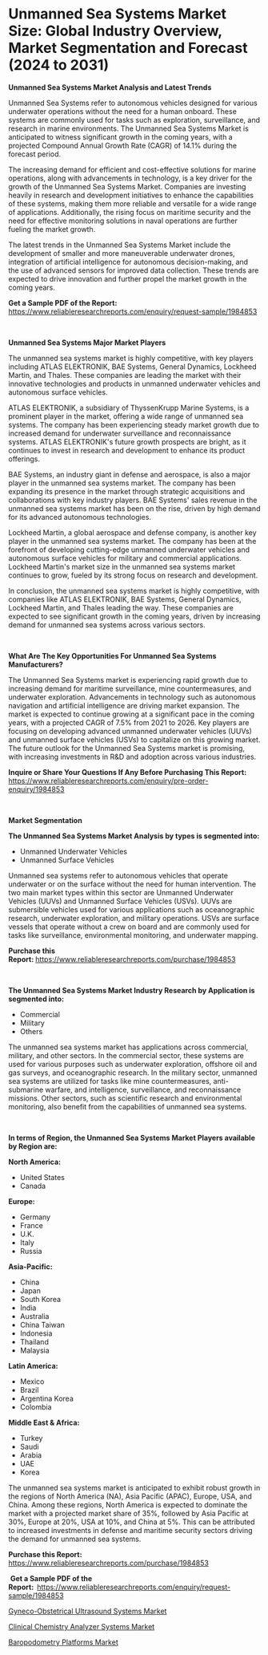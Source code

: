 <p><h1>Unmanned Sea Systems Market Size: Global Industry Overview, Market Segmentation and Forecast (2024 to 2031)</h1></p><p><strong>Unmanned Sea Systems Market Analysis and Latest Trends</strong></p>
<p><p>Unmanned Sea Systems refer to autonomous vehicles designed for various underwater operations without the need for a human onboard. These systems are commonly used for tasks such as exploration, surveillance, and research in marine environments. The Unmanned Sea Systems Market is anticipated to witness significant growth in the coming years, with a projected Compound Annual Growth Rate (CAGR) of 14.1% during the forecast period.</p><p>The increasing demand for efficient and cost-effective solutions for marine operations, along with advancements in technology, is a key driver for the growth of the Unmanned Sea Systems Market. Companies are investing heavily in research and development initiatives to enhance the capabilities of these systems, making them more reliable and versatile for a wide range of applications. Additionally, the rising focus on maritime security and the need for effective monitoring solutions in naval operations are further fueling the market growth.</p><p>The latest trends in the Unmanned Sea Systems Market include the development of smaller and more maneuverable underwater drones, integration of artificial intelligence for autonomous decision-making, and the use of advanced sensors for improved data collection. These trends are expected to drive innovation and further propel the market growth in the coming years.</p></p>
<p><strong>Get a Sample PDF of the Report:&nbsp;</strong> <a href="https://www.reliableresearchreports.com/enquiry/request-sample/1984853">https://www.reliableresearchreports.com/enquiry/request-sample/1984853</a></p>
<p>&nbsp;</p>
<p><strong>Unmanned Sea Systems Major Market Players</strong></p>
<p><p>The unmanned sea systems market is highly competitive, with key players including ATLAS ELEKTRONIK, BAE Systems, General Dynamics, Lockheed Martin, and Thales. These companies are leading the market with their innovative technologies and products in unmanned underwater vehicles and autonomous surface vehicles.</p><p>ATLAS ELEKTRONIK, a subsidiary of ThyssenKrupp Marine Systems, is a prominent player in the market, offering a wide range of unmanned sea systems. The company has been experiencing steady market growth due to increased demand for underwater surveillance and reconnaissance systems. ATLAS ELEKTRONIK's future growth prospects are bright, as it continues to invest in research and development to enhance its product offerings.</p><p>BAE Systems, an industry giant in defense and aerospace, is also a major player in the unmanned sea systems market. The company has been expanding its presence in the market through strategic acquisitions and collaborations with key industry players. BAE Systems' sales revenue in the unmanned sea systems market has been on the rise, driven by high demand for its advanced autonomous technologies.</p><p>Lockheed Martin, a global aerospace and defense company, is another key player in the unmanned sea systems market. The company has been at the forefront of developing cutting-edge unmanned underwater vehicles and autonomous surface vehicles for military and commercial applications. Lockheed Martin's market size in the unmanned sea systems market continues to grow, fueled by its strong focus on research and development.</p><p>In conclusion, the unmanned sea systems market is highly competitive, with companies like ATLAS ELEKTRONIK, BAE Systems, General Dynamics, Lockheed Martin, and Thales leading the way. These companies are expected to see significant growth in the coming years, driven by increasing demand for unmanned sea systems across various sectors.</p></p>
<p>&nbsp;</p>
<p><strong>What Are The Key Opportunities For Unmanned Sea Systems Manufacturers?</strong></p>
<p><p>The Unmanned Sea Systems market is experiencing rapid growth due to increasing demand for maritime surveillance, mine countermeasures, and underwater exploration. Advancements in technology such as autonomous navigation and artificial intelligence are driving market expansion. The market is expected to continue growing at a significant pace in the coming years, with a projected CAGR of 7.5% from 2021 to 2026. Key players are focusing on developing advanced unmanned underwater vehicles (UUVs) and unmanned surface vehicles (USVs) to capitalize on this growing market. The future outlook for the Unmanned Sea Systems market is promising, with increasing investments in R&D and adoption across various industries.</p></p>
<p><strong>Inquire or Share Your Questions If Any Before Purchasing This Report:</strong> <a href="https://www.reliableresearchreports.com/enquiry/pre-order-enquiry/1984853">https://www.reliableresearchreports.com/enquiry/pre-order-enquiry/1984853</a></p>
<p>&nbsp;</p>
<p><strong>Market Segmentation</strong></p>
<p><strong>The Unmanned Sea Systems Market Analysis by types is segmented into:</strong></p>
<p><ul><li>Unmanned Underwater Vehicles</li><li>Unmanned Surface Vehicles</li></ul></p>
<p><p>Unmanned sea systems refer to autonomous vehicles that operate underwater or on the surface without the need for human intervention. The two main market types within this sector are Unmanned Underwater Vehicles (UUVs) and Unmanned Surface Vehicles (USVs). UUVs are submersible vehicles used for various applications such as oceanographic research, underwater exploration, and military operations. USVs are surface vessels that operate without a crew on board and are commonly used for tasks like surveillance, environmental monitoring, and underwater mapping.</p></p>
<p><strong>Purchase this Report:&nbsp;</strong><a href="https://www.reliableresearchreports.com/purchase/1984853">https://www.reliableresearchreports.com/purchase/1984853</a></p>
<p>&nbsp;</p>
<p><strong>The Unmanned Sea Systems Market Industry Research by Application is segmented into:</strong></p>
<p><ul><li>Commercial</li><li>Military</li><li>Others</li></ul></p>
<p><p>The unmanned sea systems market has applications across commercial, military, and other sectors. In the commercial sector, these systems are used for various purposes such as underwater exploration, offshore oil and gas surveys, and oceanographic research. In the military sector, unmanned sea systems are utilized for tasks like mine countermeasures, anti-submarine warfare, and intelligence, surveillance, and reconnaissance missions. Other sectors, such as scientific research and environmental monitoring, also benefit from the capabilities of unmanned sea systems.</p></p>
<p>&nbsp;</p>
<p><strong>In terms of Region, the Unmanned Sea Systems Market Players available by Region are:</strong></p>
<p>
    <p> <strong> North America: </strong>
        <ul>
            <li>United States</li>
            <li>Canada</li>
        </ul>
        </p> 
    <p> <strong> Europe: </strong>
        <ul>
            <li>Germany</li>
            <li>France</li>
            <li>U.K.</li>
            <li>Italy</li>
            <li>Russia</li>
        </ul>
        </p> 
    <p> <strong> Asia-Pacific: </strong>
        <ul>
            <li>China</li>
            <li>Japan</li>
            <li>South Korea</li>
            <li>India</li>
            <li>Australia</li>
            <li>China Taiwan</li>
            <li>Indonesia</li>
            <li>Thailand</li>
            <li>Malaysia</li>
        </ul>
        </p> 
    <p> <strong> Latin America: </strong>
        <ul>
            <li>Mexico</li>
            <li>Brazil</li>
            <li>Argentina Korea</li>
            <li>Colombia</li>
        </ul>
        </p> 
    <p> <strong> Middle East & Africa: </strong>
        <ul>
            <li>Turkey</li>
            <li>Saudi</li>
            <li>Arabia</li>
            <li>UAE</li>
            <li>Korea</li>
        </ul>
    </p>
    </p>
<p><p>The unmanned sea systems market is anticipated to exhibit robust growth in the regions of North America (NA), Asia Pacific (APAC), Europe, USA, and China. Among these regions, North America is expected to dominate the market with a projected market share of 35%, followed by Asia Pacific at 30%, Europe at 20%, USA at 10%, and China at 5%. This can be attributed to increased investments in defense and maritime security sectors driving the demand for unmanned sea systems.</p></p>
<p><strong>Purchase this Report: </strong><a href="https://www.reliableresearchreports.com/purchase/1984853">https://www.reliableresearchreports.com/purchase/1984853</a></p>
<p>&nbsp;<strong>Get a Sample PDF of the Report:&nbsp;&nbsp;</strong><a href="https://www.reliableresearchreports.com/enquiry/request-sample/1984853">https://www.reliableresearchreports.com/enquiry/request-sample/1984853</a></p>
<p><strong></strong></p>
<p><p><a href="https://view.publitas.com/reportprime-1/gyneco-obstetrical-ultrasound-systems-market-furnish-information-about-market-size-market-share-market-dynamics-and-projections-spanning-from-2023-to-2030/">Gyneco-Obstetrical Ultrasound Systems Market</a></p><p><a href="https://view.publitas.com/reportprime-1/clinical-chemistry-analyzer-systems-market-size-furnishes-valuable-information-encompassing-market-share-market-trends-and-projections-spanning-from-2023-to-2030/">Clinical Chemistry Analyzer Systems Market</a></p><p><a href="https://view.publitas.com/reportprime-1/baropodometry-platforms-market-provides-a-comprehensive-analysis-including-a-macro-overview-of-the-market-as-well-as-micro-details-such-as-market-size-and-competitive-landscape/">Baropodometry Platforms Market</a></p></p>